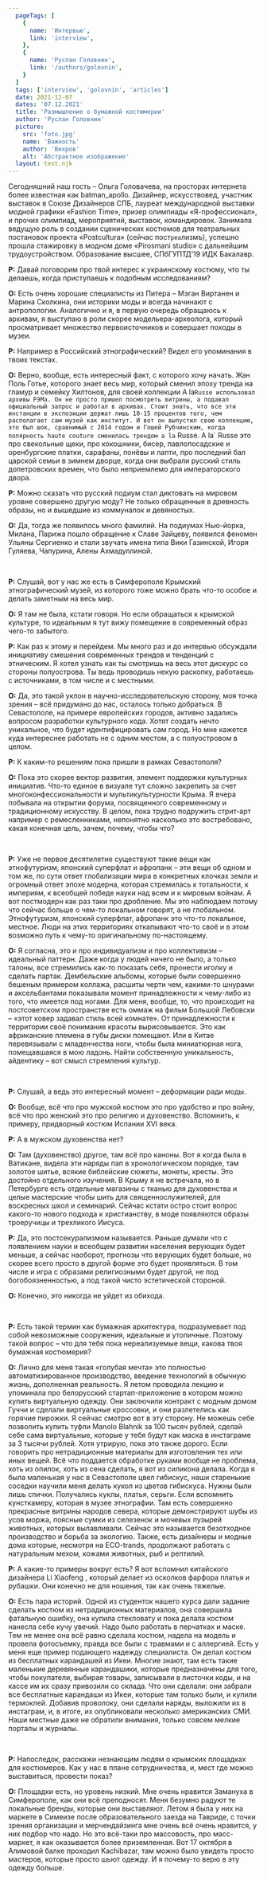 ```yaml
---
  pageTags: [
    {
      name: 'Интервью',
      link: 'interview',
    }, 
    {
      name: 'Руслан Головнин',
      link: '/authors/golovnin',
    }
  ]
  tags: ['interview', 'golovnin', 'articles']
  date: 2021-12-07
  dates: '07.12.2021'
  title: 'Размышление о бумажной костюмерии'
  author: 'Руслан Головнин'
  picture: 
    src: 'foto.jpg'
    name: 'Важность'
    author: 'Вихров'
    alt: 'Абстрактное изображение'
  layout: text.njk
---
```


<section class="article-title">

Сегодняшний наш гость – Ольга Головачева, на просторах интернета более известная как batman_apollo. Дизайнер, искусствовед, участник выставок в Союзе Дизайнеров СПБ, лауреат международной выставки модной графики «Fashion Time», призер олимпиады «Я-профессионал», и прочих олимпиад, мероприятий, выставок, командировок. Занимала ведущую роль в создании сценических костюмов для театральных постановок проекта «Postcultura» (сейчас пост`реа`лизмъ), успешно прошла стажировку в модном доме «Pirosmani studio» с дальнейшим трудоустройством. Образование высшее, СПбГУПТД’19 ИДК Бакалавр.

</section>

<section class="interview">

**Р:** Давай поговорим про твой интерес к украинскому костюму, что ты делаешь, когда приступаешь к подобным исследованиям?

**О:** Есть очень хорошие специалисты из Питера – Мэган Виртанен и Марина Сколкина, они историки моды и всегда начинают с антропологии. Аналогично и я, в первую очередь обращаюсь к архивам, я выступаю в роли скорее модельера-археолога, который просматривает множество первоисточников и совершает походы в музеи.

**Р:** Например в Российский этнографический? Видел его упоминания в твоих текстах.

**О:** Верно, вообще, есть интересный факт, с которого хочу начать. Жан Поль Готье, которого знает весь мир, который сменил эпоху тренда на гламур и семейку Хилтонов, для своей коллекции A la`Russe использовал архивы РЭМа. Он не просто пришел посмотреть витрины, а подавал официальный запрос и работал в архивах. Стоит знать, что все эти инстанции в экспозиции держат лишь 10-15 процентов того, чем располагает сам музей как институт. И вот он выпустил свою коллекцию, это был шок, сравнимый с 2014 годом и Гошей Рубчинским, когда полярность haute couture сменилась трендом a la` Russe. A la` Russe это про свекольные щеки, про кокошники, бисер, павлопосадские и оренбургские платки, сарафаны, понёвы и лапти, про последний бал царской семьи в зимнем дворце, когда они выбрали русский стиль допетровских времен, что было неприемлемо для императорского двора.

**Р:** Можно сказать что русский подиум стал диктовать на мировом уровне совершено другую моду? Не только обращенные в древность образы, но и вышедшие из коммуналок и девяностых.

**О:** Да, тогда же появилось много фамилий. На подиумах Нью-йорка, Милана, Парижа пошло обращение к Славе Зайцеву, появился феномен Ульяны Сергиенко и стали звучать имена типа Вики Газинской, Игоря Гуляева, Чапурина, Алены Ахмадуллиной.

<br />

**Р:** Слушай, вот у нас же есть в Симферополе Крымский этнографический музей, из которого тоже можно брать что-то особое и делать заметным на весь мир.

**О:** Я там не была, кстати говоря. Но если обращаться к крымской культуре, то идеальным я тут вижу помещение в современный образ чего-то забытого.

**Р:** Как раз к этому и перейдем. Мы много раз и до интервью обсуждали инициативу смешения современных трендов и тенденций с этническим. Я хотел узнать как ты смотришь на весь этот дискурс со стороны полуострова. Ты ведь проводишь некую раскопку, работаешь с источниками, в том числе и с местными.

**О:** Да, это такой уклон в научно-исследовательскую сторону, моя точка зрения – всё придумано до нас, осталось только добраться. В Севастополе, на примере европейских городов, активно задались вопросом разработки культурного кода. Хотят создать нечто уникальное, что будет идентифицировать сам город. Но мне кажется куда интереснее работать не с одним местом, а с полуостровом в целом.

**Р:** К каким-то решениям пока пришли в рамках Севастополя?

**О:** Пока это скорее вектор развития, элемент поддержки культурных инициатив. Что-то единое в визуале тут сложно закрепить за счет многоконфессиональности и мультикультурности Крыма. Я вчера побывала на открытии форума, посвященного современному и традиционному искусству. В целом, пока трудно подружить стрит-арт например с ремесленниками, непонятно насколько это востребовано, какая конечная цель, зачем, почему, чтобы что?

<br />

**Р:** Уже не первое десятилетие существуют такие вещи как этнофутуризм, японский суперфлат и афропанк – эти вещи об одном и том же, по сути ответ глобализации мира в конкретных клочках земли и огромный ответ эпохе модерна, которая стремилась к тотальности, к империям, к всеобщей победе науки над всем и к мировым войнам. А вот постмодерн как раз таки про дробление. Мы это наблюдаем потому что сейчас больше о чем-то локальном говорят, а не глобальном. Этнофутуризм, японский суперфлат, афропанк это что-то локальное, местное. Люди на этих территориях откапывают что-то своё и в этом возможно путь к чему-то оригинальному по-настоящему.

**О:** Я согласна, это и про индивидуализм и про коллективизм – идеальный паттерн. Даже когда у людей ничего не было, а только талоны, все стремились как-то показать себя, пронести иголку и сделать партак. Дембельские альбомы, которые были совершенно бешеным примером коллажа, расшиты черти чем, какими-то шнурами и аксельбантами показывали момент принадлежности к чему-либо из того, что имеется под ногами. Для меня, вообще, то, что происходит на постсоветском пространстве есть оммаж на фильм Большой Лебовски – «этот ковер задавал стиль всей комнате». От принадлежности к территории своё понимание красоты вырисовывается. Это как африканские племена в губы диски помещают. Или в Китае перевязывали с младенчества ноги, чтобы была миниатюрная нога, помещавшаяся в мою ладонь. Найти собственную уникальность, айдентику – вот смысл стремления культур.

<br />

**Р:** Слушай, а ведь это интересный момент – деформации ради моды.

**О:** Вообще, всё что про мужской костюм это про удобство и про войну, всё что про женский это про религию и духовенство. Вспомнить, к примеру, придворный костюм Испании XVI века.

**Р:** А в мужском духовенства нет?

**О:** Там (духовенство) другое, там всё про каноны. Вот я когда была в Ватикане, видела эти наряды пап в хронологическом порядке, там золотое шитье, всякие библейские сюжеты, монеты, кресты. Это достойно отдельного изучения. В Крыму я не встречала, но в Петербурге есть отдельные магазины с тканью для духовенства и целые мастерские чтобы шить для священнослужителей, для воскресных школ и семинарий. Сейчас кстати остро стоит вопрос какого-то нового подхода к христианству, в моде появляются образы троеручицы и трехликого Иисуса.

**Р:** Да, это постсекурализмом называется. Раньше думали что с появлением науки и всеобщем развитии населения верующих будет меньше, а сейчас наоборот, прогнозы что верующих будет больше, но скорее всего просто в другой форме это будет проявляться. В том числе и игра с образами религиозными будет другой, не под богобоязненностью, а под такой чисто эстетической стороной.

**О:** Конечно, это никогда не уйдет из обихода.

<br />

**Р:** Есть такой термин как бумажная архитектура, подразумевает под собой невозможные сооружения, идеальные и утопичные. Поэтому такой вопрос – что для тебя пока нереализуемые вещи, какова твоя бумажная костюмерия?

**О:** Лично для меня такая «голубая мечта» это полностью автоматизированное производство, введение технологий в обычную жизнь, дополненная реальность. Я летом проводила лекцию и упоминала про белорусский стартап-приложение в котором можно купить виртуальную одежду. Они заключили контракт с модным домом Гуччи и сделали виртуальные кроссовки, и они разлетелись как горячие пирожки. Я сейчас смотрю вот в эту сторону. Не можешь себе позволить купить туфли Manolo Blahnik за 100 тысяч рублей, сделай себе сама виртуальные, которые у тебя будут как маска в инстаграме за 3 тысячи рублей. Хотя утрирую, пока это также дорого.
Если говорить про нетрадиционные материалы для изготовления тех или иных вещей. Всё что поддается обработке руками вообще не проблема, хоть из опилок, хоть из сена сделать, я вот из силикона делала. Когда я была маленькая у нас в Севастополе цвел гибискус, наши старенькие соседки научили меня делать кукол из цветов гибискуса. Нужны были лишь спички. Получались куклы, платья, серьги. Если вспомнить кунсткамеру, которая в музее этнографии. Там есть совершенно прекрасные витрины народов севера, которые демонстрируют шубы из усов моржа, поясные сумки из селезенок и мочевых пузырей животных, которых вылавливали. Сейчас это называется безотходное производство и борьба за экологию. Также, есть дизайнеры и модные дома которые, несмотря на ECO-trands, продолжают работать с натуральным мехом, кожами животных, рыб и рептилий.

**Р:** А какие-то примеры вокруг есть? Я вот вспомнил китайского дизайнера Li Xiaofeng , который делает из осколков фарфора платья и рубашки. Они конечно не для ношения, так как очень тяжелые.

**О:** Есть пара историй. Одной из студенток нашего курса дали задание сделать костюм из нетрадиционных материалов, она совершила фатальную ошибку, она купила стекловату и пока делала костюм нанесла себе кучу увечий. Надо было работать в перчатках и маске. Тем не менее она всё равно сделала костюм, надела на модель и провела фотосъемку, правда все были с травмами и с аллергией.
Есть у меня еще пример подающего надежду специалиста. Он делал костюм из бесплатных карандашей из Икеи. Многие знают, там есть такие маленькие деревянные карандашики, которые предназначены для того, чтобы покупатели, выбирая товары, записывали в листочки коды, и на кассе им их сразу привозили со склада. Что они сделали: они забрали все бесплатные карандаши из Икеи, которые там только были, и купили термоклей. Добавив проволоку, они сделали наряды, выложили их в инстаграм, и, в итоге, их опубликовали несколько американских СМИ. Наши местные даже не обратили внимания, только совсем мелкие порталы и журналы.

<br />

**Р:** Напоследок, расскажи незнающим людям о крымских площадках для костюмеров. Как у нас в плане сотрудничества, и, мест где можно выставиться, провести показ?

**О:** Площадки есть, но уровень низкий. Мне очень нравится Замануха в Симферополе, как они всё преподносят. Меня безумно радуют те локальные бренды, которые они выставляют. Летом я была у них на маркете в Симеизе после образовательного заезда на Тавриде, с точки зрения организации и мерчендайзинга мне очень всё очень нравится, у них подбор что надо. Но это всё-таки про массовость, про масс-маркет, я как оказывается более приземленная. Вот 17 октября в Алимовой балке проходил Kachibazar, там можно было увидеть просто мастеров, которые просто шьют одежду. И я почему-то верю в эту одежду больше.

</section>
